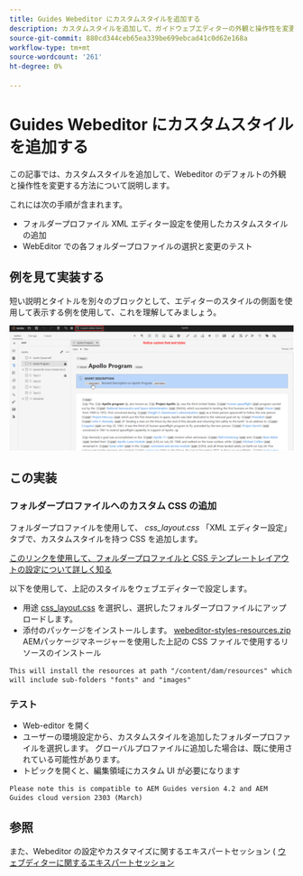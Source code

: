 ```yaml
---
title: Guides Webeditor にカスタムスタイルを追加する
description: カスタムスタイルを追加して、ガイドウェブエディターの外観と操作性を変更する方法を説明します。
source-git-commit: 880cd344ceb65ea339be699ebcad41c0d62e168a
workflow-type: tm+mt
source-wordcount: '261'
ht-degree: 0%

---
```


# Guides Webeditor にカスタムスタイルを追加する

この記事では、カスタムスタイルを追加して、Webeditor のデフォルトの外観と操作性を変更する方法について説明します。

これには次の手順が含まれます。
- フォルダープロファイル XML エディター設定を使用したカスタムスタイルの追加
- WebEditor での各フォルダープロファイルの選択と変更のテスト


## 例を見て実装する

短い説明とタイトルを別々のブロックとして、エディターのスタイルの側面を使用して表示する例を使用して、これを理解してみましょう。

![カスタムスタイルを使用した WebDetior のプレビュー](../../../assets/authoring/webeditor-customstyles-preview.png)


## この実装


### フォルダープロファイルへのカスタム CSS の追加

フォルダープロファイルを使用して、 *css_layout.css* 「XML エディター設定」タブで、カスタムスタイルを持つ CSS を追加します。

[このリンクを使用して、フォルダープロファイルと CSS テンプレートレイアウトの設定について詳しく知る](https://experienceleague.adobe.com/docs/experience-manager-guides-learn/videos/advanced-user-guide/editor-configuration.html?lang=en#customize-the-css-template-layout)

以下を使用して、上記のスタイルをウェブエディターで設定します。
- 用途 [css_layout.css](../../../assets/authoring/webeditor-customstyles-css_layout.css) を選択し、選択したフォルダープロファイルにアップロードします。
- 添付のパッケージをインストールします。 [webeditor-styles-resources.zip](../../../assets/authoring/webeditor-styles-resources.zip) AEMパッケージマネージャーを使用した上記の CSS ファイルで使用するリソースのインストール

```
This will install the resources at path "/content/dam/resources" which will include sub-folders "fonts" and "images"
```


### テスト

- Web-editor を開く
- ユーザーの環境設定から、カスタムスタイルを追加したフォルダープロファイルを選択します。 グローバルプロファイルに追加した場合は、既に使用されている可能性があります。
- トピックを開くと、編集領域にカスタム UI が必要になります

```
Please note this is compatible to AEM Guides version 4.2 and AEM Guides cloud version 2303 (March)
```


## 参照

また、Webeditor の設定やカスタマイズに関するエキスパートセッション ( [ウェブディターに関するエキスパートセッション](https://experienceleague.adobe.com/docs/experience-manager-guides-learn/tutorials/knowledge-base/expert-session/webbased-authoring-jan2023.html?lang=en)
